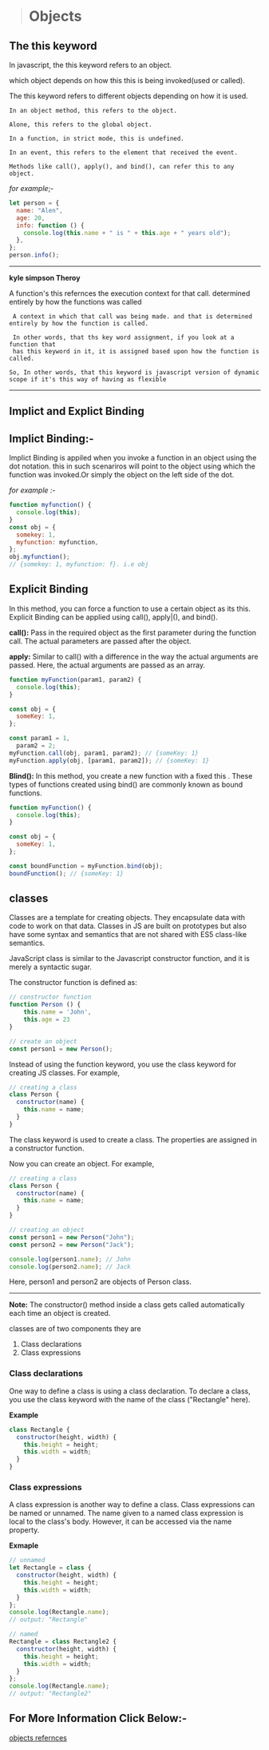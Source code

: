 > # Objects

## The this keyword

In javascript, the this keyword refers to an object.

which object depends on how this this is being invoked(used or called).

The this keyword refers to different objects depending on how it is used.

```
In an object method, this refers to the object.

Alone, this refers to the global object.

In a function, in strict mode, this is undefined.

In an event, this refers to the element that received the event.

Methods like call(), apply(), and bind(), can refer this to any  object.
```

_for example_;-

```javascript
let person = {
  name: "Alen",
  age: 20,
  info: function () {
    console.log(this.name + " is " + this.age + " years old");
  },
};
person.info();
```

---

**kyle simpson Theroy**

A function's this refernces the execution context for that call. determined entirely by how the functions was called

     A context in which that call was being made. and that is determined entirely by how the function is called.

     In other words, that ths key word assignment, if you look at a function that
     has this keyword in it, it is assigned based upon how the function is called.

    So, In other words, that this keyword is javascript version of dynamic scope if it's this way of having as flexible

---

## Implict and Explict Binding

## **Implict Binding:-**

Implict Binding is appiled when you invoke a function in an object using the dot notation. this in such scenariros will point to the object using which the function was invoked.Or simply the object on the left side of the dot.

_for example :-_

```javascript
function myfunction() {
  console.log(this);
}
const obj = {
  somekey: 1,
  myfunction: myfunction,
};
obj.myfunction();
// {somekey: 1, myfunction: f}. i.e obj
```

## **Explicit Binding**

In this method, you can force a function to use a certain object as its this. Explicit Binding can be applied using call(), apply|(), and bind().

**call():** Pass in the required object as the first parameter during the function call. The actual parameters are passed after the object.

**apply:** Similar to call() with a difference in the way the actual arguments are passed. Here, the actual arguments are passed as an array.

```javascript
function myFunction(param1, param2) {
  console.log(this);
}

const obj = {
  someKey: 1,
};

const param1 = 1,
  param2 = 2;
myFunction.call(obj, param1, param2); // {someKey: 1}
myFunction.apply(obj, [param1, param2]); // {someKey: 1}
```

**Blind():** In this method, you create a new function with a fixed this . These types of functions created using bind() are commonly known as bound functions.

```javascript
function myFunction() {
  console.log(this);
}

const obj = {
  someKey: 1,
};

const boundFunction = myFunction.bind(obj);
boundFunction(); // {someKey: 1}
```

## classes

Classes are a template for creating objects. They encapsulate data with code to work on that data. Classes in JS are built on prototypes but also have some syntax and semantics that are not shared with ES5 class-like semantics.

JavaScript class is similar to the Javascript constructor function, and it is merely a syntactic sugar.

The constructor function is defined as:

```javascript
// constructor function
function Person () {
    this.name = 'John',
    this.age = 23
}

// create an object
const person1 = new Person();
```

Instead of using the function keyword, you use the class keyword for creating JS classes. For example,

```javascript
// creating a class
class Person {
  constructor(name) {
    this.name = name;
  }
}
```

The class keyword is used to create a class. The properties are assigned in a constructor function.

Now you can create an object. For example,

```javascript
// creating a class
class Person {
  constructor(name) {
    this.name = name;
  }
}

// creating an object
const person1 = new Person("John");
const person2 = new Person("Jack");

console.log(person1.name); // John
console.log(person2.name); // Jack
```

Here, person1 and person2 are objects of Person class.

---

**Note:** The constructor() method inside a class gets called automatically each time an object is created.

classes are of two components they are

1. Class declarations
1. Class expressions

### Class declarations

One way to define a class is using a class declaration. To declare a class, you use the class keyword with the name of the class ("Rectangle" here).

**Example**

```javascript
class Rectangle {
  constructor(height, width) {
    this.height = height;
    this.width = width;
  }
}
```

### Class expressions

A class expression is another way to define a class. Class expressions can be named or unnamed. The name given to a named class expression is local to the class's body. However, it can be accessed via the name property.

**Exmaple**

```javascript
// unnamed
let Rectangle = class {
  constructor(height, width) {
    this.height = height;
    this.width = width;
  }
};
console.log(Rectangle.name);
// output: "Rectangle"

// named
Rectangle = class Rectangle2 {
  constructor(height, width) {
    this.height = height;
    this.width = width;
  }
};
console.log(Rectangle.name);
// output: "Rectangle2"
```

## For More Information Click Below:-

[objects refernces](../js/9-Object%20Reference/)